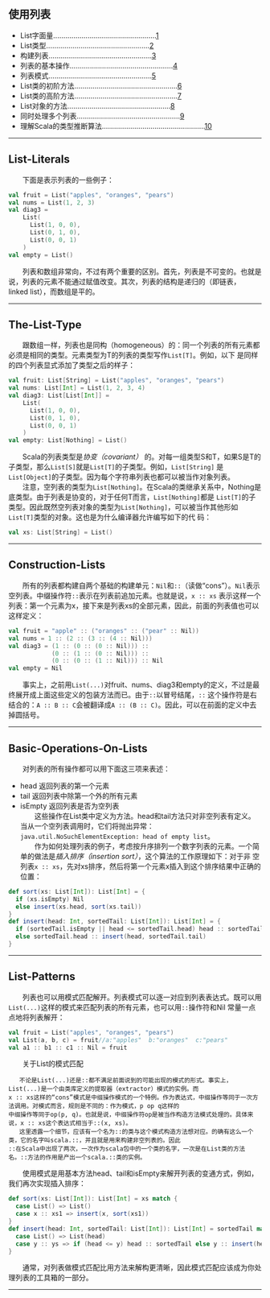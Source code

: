 ## 使用列表    
- List字面量...................................................[1](#List-Literals)
- List类型...................................................[2](#The-List-Type)
- 构建列表...................................................[3](#Construction-Lists)
- 列表的基本操作...................................................[4](#Basic-Operations-On-Lists)
- 列表模式...................................................[5](#List-Patterns)
- List类的初阶方法...................................................[6](#First-Order-Methods-On-Class-List)
- List类的高阶方法...................................................[7](#Higher-Order-Methos-On-Class-List)
- List对象的方法...................................................[8](#Methods-Of-The-List-Object)
- 同时处理多个列表...................................................[9](#Processing-Multiple-Lists)
- 理解Scala的类型推断算法...................................................[10](#Scalas-Type-Inference-Algorithm)    

***    
## List-Literals    
　　下面是表示列表的一些例子：    
```scala
val fruit = List("apples", "oranges", "pears")
val nums = List(1, 2, 3)
val diag3 = 
    List(
      List(1, 0, 0),
      List(0, 1, 0),
      List(0, 0, 1)
    )
val empty = List()
```    
　　列表和数组非常向，不过有两个重要的区别。首先，列表是不可变的。也就是说，列表的元素不能通过赋值改变。其次，列表的结构是递归的（即链表，
linked list），而数组是平的。    

***    
## The-List-Type    
　　跟数组一样，列表也是同构（homogeneous）的：同一个列表的所有元素都必须是相同的类型。元素类型为T的列表的类型写作`List[T]`。例如，以下
是同样的四个列表显式添加了类型之后的样子：    
```scala
val fruit: List[String] = List("apples", "oranges", "pears")
val nums: List[Int] = List(1, 2, 3, 4)
val diag3: List[List[Int]] =
    List(
      List(1, 0, 0),
      List(0, 1, 0),
      List(0, 0, 1)
    )
val empty: List[Nothing] = List()
```    
　　Scala的列表类型是*协变（covariant）* 的。对每一组类型S和T，如果S是T的子类型，那么`List[S]`就是`List[T]`的子类型。例如，`List[String]`
是`List[Object]`的子类型。因为每个字符串列表也都可以被当作对象列表。    
　　注意，空列表的类型为`List[Nothing]`。在Scala的类继承关系中，Nothing是底类型。由于列表是协变的，对于任何T而言，`List[Nothing]`都是
`List[T]`的子类型。因此既然空列表对象的类型为`List[Nothing]`，可以被当作其他形如`List[T]`类型的对象。这也是为什么编译器允许编写如下的代
码：    
```scala
val xs: List[String] = List()
```    

***    
## Construction-Lists    
　　所有的列表都构建自两个基础的构建单元：`Nil`和`::`（读做“cons”）。`Nil`表示空列表。中缀操作符`::`表示在列表前追加元素。也就是说，`x :: xs`
表示这样一个列表：第一个元素为x，接下来是列表xs的全部元素，因此，前面的列表值也可以这样定义：    
```scala
val fruit = "apple" :: ("oranges" :: ("pear" :: Nil))
val nums = 1 :: (2 :: (3 :: (4 :: Nil)))
val diag3 = (1 :: (0 :: (0 :: Nil))) ::
            (0 :: (1 :: (0 :: Nil))) ::
            (0 :: (0 :: (1 :: Nil))) :: Nil
val empty = Nil
```    
　　事实上，之前用`List(...)`对fruit、nums、diag3和empty的定义，不过是最终展开成上面这些定义的包装方法而已。由于`::`以冒号结尾，`::`
这个操作符是右结合的：`A :: B :: C`会被翻译成`A :: (B :: C)`。因此，可以在前面的定义中去掉圆括号。    

***    
## Basic-Operations-On-Lists    
　　对列表的所有操作都可以用下面这三项来表述：    
- head    返回列表的第一个元素
- tail    返回列表中除第一个外的所有元素
- isEmpty    返回列表是否为空列表    
　　这些操作在List类中定义为方法。head和tail方法只对非空列表有定义。当从一个空列表调用时，它们将抛出异常：
`java.util.NoSuchElementException: head of empty list`。    
　　作为如何处理列表的例子，考虑按升序排列一个数字列表的元素。一个简单的做法是*插入排序（insertion sort）*，这个算法的工作原理如下：对于非
空列表`x :: xs`，先对xs排序，然后将第一个元素x插入到这个排序结果中正确的位置：    
```scala
def sort(xs: List[Int]): List[Int] = {
  if (xs.isEmpty) Nil
  else insert(xs.head, sort(xs.tail))
}
def insert(head: Int, sortedTail: List[Int]): List[Int] = {
  if (sortedTail.isEmpty || head <= sortedTail.head) head :: sortedTail
  else sortedTail.head :: insert(head, sortedTail.tail)
}
```    

***    
## List-Patterns    
　　列表也可以用模式匹配解开。列表模式可以逐一对应到列表表达式。既可以用`List(...)`这样的模式来匹配列表的所有元素，也可以用`::`操作符和Nil
常量一点点地将列表解开：    
```scala
val fruit = List("apples", "oranges", "pears")
val List(a, b, c) = fruit//a:"apples"  b:"oranges"  c:"pears"
val a1 :: b1 :: c1 :: Nil = fruit
```    
　　关于List的模式匹配    
```
   不论是List(...)还是::都不满足前面说到的可能出现的模式的形式。事实上，List(...)是一个由类库定义的提取器（extractor）模式的实例。而
x :: xs这样的“cons”模式是中缀操作模式的一个特例。作为表达式，中缀操作等同于一次方法调用。对模式而言，规则是不同的：作为模式，p op q这样的
中缀操作等同于op(p, q)。也就是说，中缀操作符op是被当作构造方法模式处理的。具体来说，x :: xs这个表达式相当于::(x, xs)。
   这里透露一个细节，应该有一个名为::的类与这个模式构造方法想对应。的确有这么一个类，它的名字叫scala.::，并且就是用来构建非空列表的。因此
::在Scala中出现了两次，一次作为scala包中的一个类的名字，一次是在List类的方法名。::方法的作用是产出一个scala.::类的实例。
```    
　　使用模式是用基本方法head、tail和isEmpty来解开列表的变通方式，例如，我们再次实现插入排序：    
```scala
def sort(xs: List[Int]): List[Int] = xs match {
  case List() => List()
  case x :: xs1 => insert(x, sort(xs1))
}
def insert(head: Int, sortedTail: List[Int]): List[Int] = sortedTail match {
  case List() => List(head)
  case y :: ys => if (head <= y) head :: sortedTail else y :: insert(head, ys)
}
```    
　　通常，对列表做模式匹配比用方法来解构更清晰，因此模式匹配应该成为你处理列表的工具箱的一部分。    

***    

